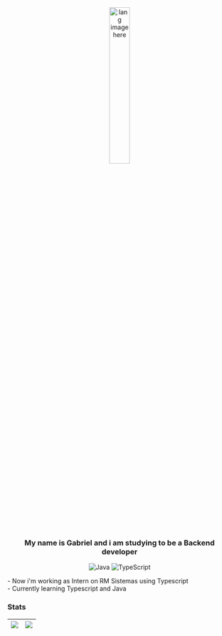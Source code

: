 <!--
Here are some ideas to get you started:

- 🔭 I’m currently working on ...
- 🌱 I’m currently learning ...
- 👯 I’m looking to collaborate on ...
- 🤔 I’m looking for help with ...
- 💬 Ask me about ...
- 📫 How to reach me: ...
- 😄 Pronouns: ...
- ⚡ Fun fact: ...
-->

<div align="center">
	<img width="30%" src="https://github.com/alansmathew/alansmathew/raw/master/lang.gif" alt="lang image here" />
	<h3>My name is Gabriel and i am studying to be a Backend developer </h3>
</div>
	
<div align="center">

![Java](https://img.shields.io/badge/java-%23ED8B00.svg?style=for-the-badge&logo=openjdk&logoColor=orange&color=black)
![TypeScript](https://img.shields.io/badge/typescript-%23007ACC.svg?style=for-the-badge&logo=typescript&logoColor=blue&color=black)

</div>
<div align="center">
	<div align="left">
 	- Now i'm working as Intern on RM Sistemas using Typescript 
	<br>
 	- Currently learning Typescript and Java
	</div>
</div>

### Stats

| <img align="center" src="https://github-readme-stats.vercel.app/api?username=pocketgab&show_icons=true&include_all_commits=true&theme=midnight-purple&hide_border=true"/> | <img align="center" src="https://github-readme-stats.vercel.app/api/top-langs/?username=pocketgab&layout=donut&theme=midnight-purple&hide_border=true" /> |
| ------------- | ------------- |




<!--
<hr />
